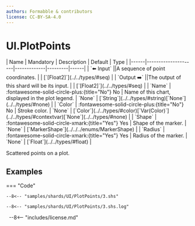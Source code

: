 ```yaml
---
authors: Formabble & contributors
license: CC-BY-SA-4.0
---
```



# UI.PlotPoints

<div class="sh-parameters" markdown="1">
| Name | Mandatory | Description | Default | Type |
|------|---------------------|-------------|---------|------|
| `⬅️ Input` ||A sequence of point coordinates. | | [`[Float2]`](../../types/#seq) |
| `Output ➡️` ||The output of this shard will be its input. | | [`[Float2]`](../../types/#seq) |
| `Name` | :fontawesome-solid-circle-plus:{title="No"} No  | Name of this chart, displayed in the plot legend. | `None` | [`String`](../../types/#string)[`None`](../../types/#none) |
| `Color` | :fontawesome-solid-circle-plus:{title="No"} No  | Stroke color. | `None` | [`Color`](../../types/#color)[`Var(Color)`](../../types/#contextvar)[`None`](../../types/#none) |
| `Shape` | :fontawesome-solid-circle-xmark:{title="Yes"} Yes  | Shape of the marker. | `None` | [`MarkerShape`](../../../enums/MarkerShape) |
| `Radius` | :fontawesome-solid-circle-xmark:{title="Yes"} Yes  | Radius of the marker. | `None` | [`Float`](../../types/#float) |

</div>

Scattered points on a plot.

## Examples

=== "Code"

  ```x86asm linenums="1"
  --8<-- "samples/shards/UI/PlotPoints/3.shs"
  ```

  ```
  --8<-- "samples/shards/UI/PlotPoints/3.shs.log"
  ```
&nbsp;
--8<-- "includes/license.md"

